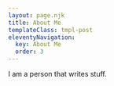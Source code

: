 ```yaml
---
layout: page.njk
title: About Me
templateClass: tmpl-post
eleventyNavigation:
  key: About Me
  order: 3
---
```


I am a person that writes stuff.
